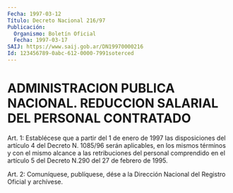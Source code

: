 ```yaml
---
Fecha: 1997-03-12
Título: Decreto Nacional 216/97
Publicación:
  Organismo: Boletín Oficial
  Fecha: 1997-03-17
SAIJ: https://www.saij.gob.ar/DN19970000216
Id: 123456789-0abc-612-0000-7991soterced
---
```

# ADMINISTRACION PUBLICA NACIONAL. REDUCCION SALARIAL DEL PERSONAL CONTRATADO

<a id="1"></a>
Art. 1: Establécese que a partir del 1 de enero de 1997 las disposiciones del artículo 4 del Decreto N. 1085/96 serán aplicables, en los mismos términos y con el mismo alcance a las retribuciones del personal comprendido en el artículo 5 del Decreto N.290 del 27 de febrero de 1995.

<a id="2"></a>
Art. 2: Comuníquese, publíquese, dése a la Dirección Nacional del Registro Oficial y archívese.
